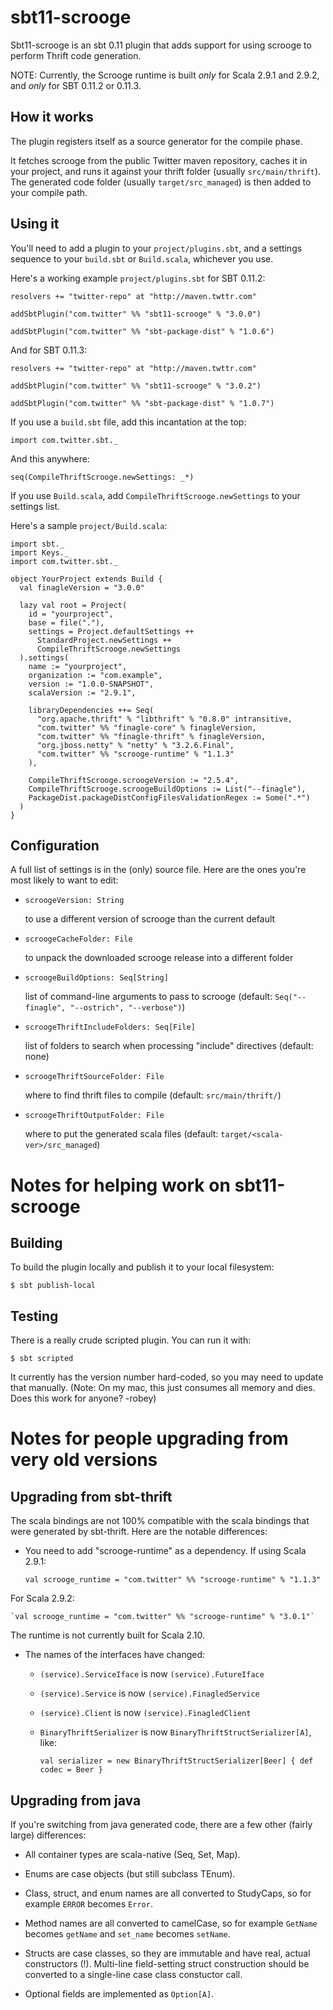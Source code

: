 # sbt11-scrooge

Sbt11-scrooge is an sbt 0.11 plugin that adds support for using scrooge to perform Thrift code generation.

NOTE: Currently, the Scrooge runtime is built _only_ for Scala 2.9.1 and 2.9.2, and _only_ for SBT 0.11.2 or 0.11.3.

## How it works

The plugin registers itself as a source generator for the compile phase.

It fetches scrooge from the public Twitter maven repository, caches it in your project, and runs it against your thrift folder (usually `src/main/thrift`).
The generated code folder (usually `target/src_managed`) is then added to your compile path.

## Using it

You'll need to add a plugin to your `project/plugins.sbt`, and a settings sequence to your `build.sbt` or `Build.scala`, whichever you use.

Here's a working example `project/plugins.sbt` for SBT 0.11.2:

    resolvers += "twitter-repo" at "http://maven.twttr.com"
    
    addSbtPlugin("com.twitter" %% "sbt11-scrooge" % "3.0.0")

    addSbtPlugin("com.twitter" %% "sbt-package-dist" % "1.0.6")

And for SBT 0.11.3:

    resolvers += "twitter-repo" at "http://maven.twttr.com"
    
    addSbtPlugin("com.twitter" %% "sbt11-scrooge" % "3.0.2")

    addSbtPlugin("com.twitter" %% "sbt-package-dist" % "1.0.7")

If you use a `build.sbt` file, add this incantation at the top:

    import com.twitter.sbt._

And this anywhere:

    seq(CompileThriftScrooge.newSettings: _*)

If you use `Build.scala`, add `CompileThriftScrooge.newSettings` to your settings list.

Here's a sample `project/Build.scala`:

    import sbt._
    import Keys._
    import com.twitter.sbt._
    
    object YourProject extends Build {
      val finagleVersion = "3.0.0"
    
      lazy val root = Project(
        id = "yourproject",
        base = file("."),
        settings = Project.defaultSettings ++
          StandardProject.newSettings ++
          CompileThriftScrooge.newSettings
      ).settings(
        name := "yourproject",
        organization := "com.example",
        version := "1.0.0-SNAPSHOT",
        scalaVersion := "2.9.1",
        
        libraryDependencies ++= Seq(
          "org.apache.thrift" % "libthrift" % "0.8.0" intransitive,
          "com.twitter" %% "finagle-core" % finagleVersion,
          "com.twitter" %% "finagle-thrift" % finagleVersion,
          "org.jboss.netty" % "netty" % "3.2.6.Final",
          "com.twitter" %% "scrooge-runtime" % "1.1.3"
        ),
        
        CompileThriftScrooge.scroogeVersion := "2.5.4",
        CompileThriftScrooge.scroogeBuildOptions := List("--finagle"),
        PackageDist.packageDistConfigFilesValidationRegex := Some(".*")
      )
    }
  

## Configuration

A full list of settings is in the (only) source file. Here are the ones you're most likely to want to edit:

- `scroogeVersion: String`

  to use a different version of scrooge than the current default

- `scroogeCacheFolder: File`

  to unpack the downloaded scrooge release into a different folder

- `scroogeBuildOptions: Seq[String]`

  list of command-line arguments to pass to scrooge (default:
  `Seq("--finagle", "--ostrich", "--verbose")`)

- `scroogeThriftIncludeFolders: Seq[File]`

  list of folders to search when processing "include" directives (default: none)

- `scroogeThriftSourceFolder: File`

  where to find thrift files to compile (default: `src/main/thrift/`)

- `scroogeThriftOutputFolder: File`

  where to put the generated scala files (default: `target/<scala-ver>/src_managed`)


# Notes for helping work on sbt11-scrooge

## Building

To build the plugin locally and publish it to your local filesystem:

    $ sbt publish-local

## Testing

There is a really crude scripted plugin. You can run it with:

    $ sbt scripted

It currently has the version number hard-coded, so you may need to update that
manually. (Note: On my mac, this just consumes all memory and dies. Does this
work for anyone? -robey)


# Notes for people upgrading from very old versions

## Upgrading from sbt-thrift

The scala bindings are not 100% compatible with the scala bindings that were
generated by sbt-thrift. Here are the notable differences:

- You need to add "scrooge-runtime" as a dependency. If using Scala 2.9.1:

    `val scrooge_runtime = "com.twitter" %% "scrooge-runtime" % "1.1.3"`
    
For Scala 2.9.2:

    `val scrooge_runtime = "com.twitter" %% "scrooge-runtime" % "3.0.1"`
    
The runtime is not currently built for Scala 2.10.

- The names of the interfaces have changed:

  - `(service).ServiceIface` is now `(service).FutureIface`

  - `(service).Service` is now `(service).FinagledService`

  - `(service).Client` is now `(service).FinagledClient`

  - `BinaryThriftSerializer` is now `BinaryThriftStructSerializer[A]`, like:

      `val serializer = new BinaryThriftStructSerializer[Beer] { def codec = Beer }`

## Upgrading from java

If you're switching from java generated code, there are a few other (fairly
large) differences:

- All container types are scala-native (Seq, Set, Map).

- Enums are case objects (but still subclass TEnum).

- Class, struct, and enum names are all converted to StudyCaps, so for
  example `ERROR` becomes `Error`.

- Method names are all converted to camelCase, so for example `GetName`
  becomes `getName` and `set_name` becomes `setName`.

- Structs are case classes, so they are immutable and have real, actual
  constructors (!). Multi-line field-setting struct construction should be
  converted to a single-line case class constuctor call.

- Optional fields are implemented as `Option[A]`.
